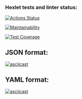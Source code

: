### Hexlet tests and linter status:
[![Actions Status](https://github.com/dapauls/frontend-project-46/workflows/hexlet-check/badge.svg)](https://github.com/dapauls/frontend-project-46/actions)

[![Maintainability](https://api.codeclimate.com/v1/badges/faa828029aa1aa74545a/maintainability)](https://codeclimate.com/github/dapauls/frontend-project-46/maintainability)

[![Test Coverage](https://api.codeclimate.com/v1/badges/faa828029aa1aa74545a/test_coverage)](https://codeclimate.com/github/dapauls/frontend-project-46/test_coverage)

## JSON format:
[![asciicast](https://asciinema.org/a/yXGRlkwtkFuTD2VlTSOCvdSbp.svg)](https://asciinema.org/a/yXGRlkwtkFuTD2VlTSOCvdSbp)

## YAML format:
[![asciicast](https://asciinema.org/a/qb8vDht6jck678rux9s4iBb7D.svg)](https://asciinema.org/a/qb8vDht6jck678rux9s4iBb7D)